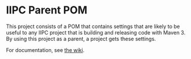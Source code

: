 IIPC Parent POM
===============

This project consists of a POM that contains settings that are likely to be useful to any IIPC project that is building
and releasing code with Maven 3. By using this project as a parent, a project gets these settings.

For documentation, see [the wiki][1].

[1]: https://github.com/iipc/iipc-parent/wiki
